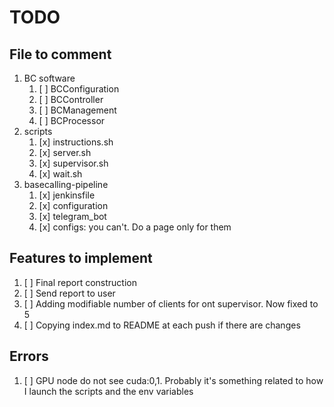 # TODO
## File to comment
1. BC software
    1. [ ] BCConfiguration
    2. [ ] BCController
    3. [ ] BCManagement
    4. [ ] BCProcessor
2. scripts
    1. [x] instructions.sh
    2. [x] server.sh
    3. [x] supervisor.sh
    4. [x] wait.sh
3. basecalling-pipeline
   1. [x] jenkinsfile
   2. [x] configuration
   3. [x] telegram_bot
   4. [x] configs: you can't. Do a page only for them

## Features to implement
1. [ ] Final report construction
2. [ ] Send report to user
3. [ ] Adding modifiable number of clients for ont supervisor. Now fixed to 5
4. [ ] Copying index.md to README at each push if there are changes

## Errors 
1. [ ] GPU node do not see cuda:0,1. Probably it's something related to how I launch
the scripts and the env variables